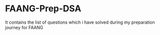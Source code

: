 # FAANG-Prep-DSA
It contains the list of questions which i have solved during my preparation journey for FAANG
